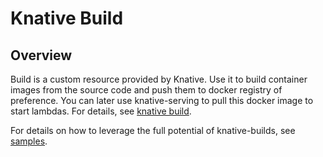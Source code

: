 # Knative Build

## Overview

Build is a custom resource provided by Knative. Use it to build container images from the source code and push them to docker registry of preference. You can later use knative-serving to pull this docker image to start lambdas. For details, see [knative build](https://github.com/knative/docs/tree/master/docs/build).

For details on how to leverage the full potential of knative-builds, see [samples](https://github.com/knative/build/tree/master/test).
